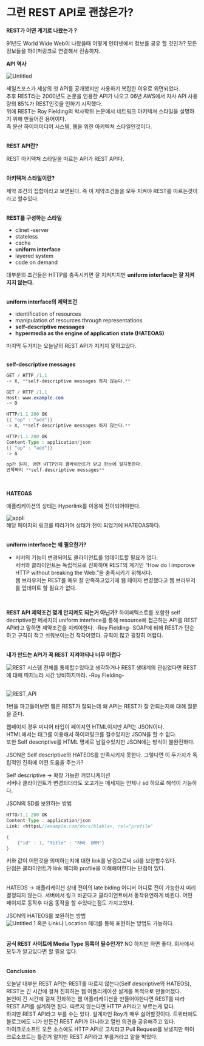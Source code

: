 # 그런 REST API로 괜찮은가?

**REST가 어떤 계기로 나왔는가 ?**

91년도 World Wide Web이 나왔을때 어떻게 인터넷에서 정보를 공유 할 것인가? 모든 정보들을 하이퍼링크로 연결해서 전송하자.
</br>  

**API 역사**

![Untitled](https://user-images.githubusercontent.com/72185011/202478133-0ab38b4c-c820-46ad-8df5-e170e1c0994e.png)


세일즈포스가 세상의 첫 API를 공개했지만 사용하기 복잡한 이유로 외면되었다.   
추후 REST라는 2000년도 논문을 인용한 API가 나오고 06년 AWS에서 자사 API 사용량의 85%가 REST인것을 언하기 시작했다.  
위에 REST는 Roy Fielding의 박사학위 논문에서 네트워크 아키텍쳐 스타일을 설명하기 위해 만들어진 용어이다.   
즉 분산 하이퍼미디어 시스템, 웹을 위한 아키텍쳐 스타일인것이다.  
</br>  

**REST API란?**

REST 아키텍쳐 스타일을 따르는 API가 REST API다.  
</br>  
 
**아키텍쳐 스타일이란?**

제약 조건의 집합이라고 보면된다. 즉 이 제약조건들을 모두 지켜야 REST를 따르는것이라고 할수있다.   
</br>    

**REST를 구성하는 스타일**  

- clinet -server
- stateless
- cache
- **uniform interface**
- layered system
- code on demand

대부분의 조건들은 HTTP를 충족시키면 잘 지켜지지만 **uniform interface는 잘 지켜지지 않는다.**  
</br>  

**uniform interface의 제약조건**

- identification of resources
- manipulation of resources through representations
- **self-descriptive messages**
- **hypermedia as the engine of application state (HATEOAS)**

마지막 두가지는 오늘날의 REST API가 지키지 못하고있다.  
</br>  

**self-descriptive messages**

```java
GET / HTTP /1,1 
-> X, **self-descriptive messages 하지 않는다.**

GET / HTTP /1,1 
Host: www.example.com
-> O 
```

```java
HTTP/1.1 200 OK
{{ "op" : "add"}}
-> X, **self-descriptive messages 하지 않는다.**

HTTP/1.1 200 OK
Content-Type : application/json
{{ "op" : "add"}}
-> Δ

op가 뭔지, 어떤 HTTP인지 클라이언트가 받고 한눈에 알지못한다.
반쪽짜리 **self-descriptive messages** 
```  
</br>    

**HATEOAS**

애플리케이션의 상태는 Hyperlink를 이용해 전이되어야한다.

![appli](https://user-images.githubusercontent.com/72185011/202478156-a17bc183-acd3-4444-9f97-28cccfb7cc61.jpg)  
해당 페이지의 링크를 따라가며 상태가 전이 되었기에 HATEOAS하다.    
</br>    

**uniform interface는 왜 필요한가?**

- 서버의 기능이 변경되어도 클라이언트를 업데이트할 필요가 없다.  
서버와 클라이언트는 독립적으로 진화하며 REST의 계기인 “How do I imporove HTTP without breaking the Web.”을 충족시키기 위해서다.  
웹 브라우저는 REST를 매우 잘 만족하고있기에 웹 페이지 변경했다고 웹 브라우저를 업데이트 할 필요가 없다.    
</br>   

**REST API 제약조건 몇개 안지켜도 되는거 아닌가?**
하이퍼텍스트를 포함한 self decriptive한 메세지의 uniform interface를 통해 resource에 접근하는 API를 REST API라고 말하면 제약조건을 지켜야한다. -Roy Fielding-
SOAP에 비해 REST가 단순하고 규칙이 적고 쉬워보이는건 착각이였다. 규칙이 많고 굉장히 어렵다.   
</br>   

**내가 만드는 API가 꼭 REST 지켜야되나 너무 어렵다**

![REST](https://user-images.githubusercontent.com/72185011/202478173-0dac8681-08ff-4e95-aab9-5cc17a7835eb.jpg)
시스템 전체를 통제할수있다고 생각하거나 REST 생태계의 관심없다면 REST에 대해 따지느라 시간 낭비하지마라. -Roy Fielding-  
</br>   

![REST_API](https://user-images.githubusercontent.com/72185011/202478192-72ec9068-916c-4ecc-be3d-78ecf1759b54.jpg)

1번을 파고들어보면 웹은 REST가 잘되는데 왜 API는 REST가 잘 안되는지에 대해 질문을 준다.

웹페이지 경우 미디어 타입이 페이지인 HTML이지만 API는 JSON이다.   
HTML에서는 <a> 태그를 이용해서 하이퍼링크를 걸수있지만 JSON을 할 수 없다.  
또한 Self descriptive를 HTML 명세로 남길수있지만 JSON에는 방식이 불완전하다.  

JSON은 Self descriptive와 HATEOS를 만족시키지 못한다. 그렇다면 이 두가지가 독립적인 진화에 어떤 도움을 주는가?  

Self descriptive → 확장 가능한 커뮤니케이션   
서버나 클라이언트가 변경되더라도 오고가는 메세지는 언제나 sd 하므로 해석이 가능하다.  

JSON의 SD를 보완하는 방법

```java
HTTO/1,1 200 OK
Content Type : application/json
Link: <httpsL//example.com/docs/blabla>, rel="profile"

{
	{"id" : 1, "title" : "자바  ORM"}
}
```

키와 값이 어떤것을 의미하는지에 대한 link를 남김으로써 sd를 보완할수있다.    
단점은 클라이언트가 link 헤더와 profile을 이해해야한다는 단점이 있다.    
	
</br>   
HATEOS → 애플리케이션 상태 전이의 late biding  
어디서 어디로 전이 가능한지 미리 결정되지 않는다.     
서버에서 링크 바꾼다고 클라이언트에서 동작유연하게 바뀐다. 어떤 페이지로 동작후 다음 동작을 할 수있다는점도 가지고있다.   

JSON의 HATEOS를 보완하는 방법  
![Untitled 1](https://user-images.githubusercontent.com/72185011/202478248-623f2d76-b606-4f8e-9f1b-2658eaded5b7.png)
혹은 Link나 Location 헤더를 통해 표현하는 방법도 가능하다.   
</br>   
**공식 REST 사이트에 Media Type 등록이 필수인가?**
NO 하지만 하면 좋다. 회사에서 모두가 알고있다면 할 필요 없다.  
</br>   
**Conclusion**

오늘날 대부분 REST API는 REST를 따르지 않는다(Self descriptive와 HATEOS), REST는 긴 시간에 걸쳐 진화하는 웹 어플리케이션 설계를 목적으로 만들어졌다.   
본인이 긴 시간에 걸쳐 진화하는 웹 어플리케이션을 만들어야한다면 REST를 따라 REST API를 설계하면 된다. 따르지 않는다면 HTTP API라고 부르는게 맞다.   
하지만 REST API라고 부를 수는 있다. 설계자인 Roy가 매우 싫어할것이다. 트위터에도 블로그에도 니가 만든건 REST API가 아니라고 열띤 의견을 공유해주고 있다.  
마이크로소프트 오픈 소스에도 HTTP API로 고치라고 Pull Request를 보냈지만 마이크로소프트는 틀린거 알지만 REST API라고 부를거라고 알을 박았다.  
